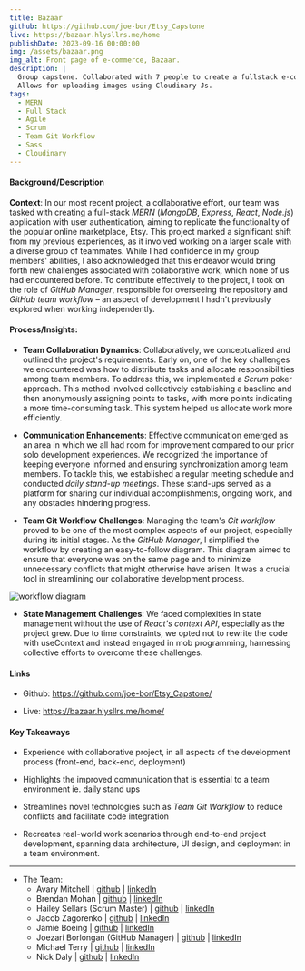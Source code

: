 ```yaml
---
title: Bazaar
github: https://github.com/joe-bor/Etsy_Capstone
live: https://bazaar.hlysllrs.me/home
publishDate: 2023-09-16 00:00:00
img: /assets/bazaar.png
img_alt: Front page of e-commerce, Bazaar.
description: |
  Group capstone. Collaborated with 7 people to create a fullstack e-commerce web app that let's users create shops and populate them with their products.
  Allows for uploading images using Cloudinary Js.
tags:
  - MERN
  - Full Stack
  - Agile
  - Scrum
  - Team Git Workflow
  - Sass
  - Cloudinary
---
```


#### Background/Description

**Context**: In our most recent project, a collaborative effort, our team was tasked with creating a full-stack *MERN* (*MongoDB*, *Express*, *React*, *Node.js*) application with user authentication, aiming to replicate the functionality of the popular online marketplace, Etsy. This project marked a significant shift from my previous experiences, as it involved working on a larger scale with a diverse group of teammates. While I had confidence in my group members' abilities, I also acknowledged that this endeavor would bring forth new challenges associated with collaborative work, which none of us had encountered before. To contribute effectively to the project, I took on the role of *GitHub Manager*, responsible for overseeing the repository and *GitHub team workflow* – an aspect of development I hadn't previously explored when working independently.

#### Process/Insights:

 - **Team Collaboration Dynamics**: Collaboratively, we conceptualized and outlined the project's requirements. Early on, one of the key challenges we encountered was how to distribute tasks and allocate responsibilities among team members. To address this, we implemented a *Scrum* poker approach. This method involved collectively establishing a baseline and then anonymously assigning points to tasks, with more points indicating a more time-consuming task. This system helped us allocate work more efficiently.

- **Communication Enhancements**: Effective communication emerged as an area in which we all had room for improvement compared to our prior solo development experiences. We recognized the importance of keeping everyone informed and ensuring synchronization among team members. To tackle this, we established a regular meeting schedule and conducted *daily stand-up meetings*. These stand-ups served as a platform for sharing our individual accomplishments, ongoing work, and any obstacles hindering progress.

- **Team Git Workflow Challenges**: Managing the team's *Git workflow* proved to be one of the most complex aspects of our project, especially during its initial stages. As the *GitHub Manager*, I simplified the workflow by creating an easy-to-follow diagram. This diagram aimed to ensure that everyone was on the same page and to minimize unnecessary conflicts that might otherwise have arisen. It was a crucial tool in streamlining our collaborative development process.

![workflow diagram](https://i.imgur.com/qOrsr0Q.png)

- **State Management Challenges**: We faced complexities in state management without the use of *React's context API*, especially as the project grew. Due to time constraints, we opted not to rewrite the code with useContext and instead engaged in mob programming, harnessing collective efforts to overcome these challenges.

#### Links
- Github: <https://github.com/joe-bor/Etsy_Capstone/>

- Live: <https://bazaar.hlysllrs.me/home/>

#### Key Takeaways

- Experience with collaborative project, in all aspects of the development process (front-end, back-end, deployment)

- Highlights the improved communication that is essential to a team environment ie. daily stand ups

- Streamlines novel technologies such as *Team Git Workflow* to reduce conflicts and facilitate code integration

- Recreates real-world work scenarios through end-to-end project development, spanning data architecture, UI design, and deployment in a team environment.

---


- The Team: 
    - Avary Mitchell | [github](https://github.com/Anmitchell) | [linkedIn](https://www.linkedin.com/in/avary-mitchell-6b493612a/)
    - Brendan Mohan | [github](https://github.com/MoHanSolo) | [linkedIn](https://www.linkedin.com/in/brendan-mohan/)
    - Hailey Sellars (Scrum Master) | [github](https://github.com/hlysllrs) | [linkedIn](https://www.linkedin.com/in/hailey-sellars/)
    - Jacob Zagorenko | [github](https://github.com/Jacob1635) | [linkedIn](https://www.linkedin.com/in/jacob-zagorenko/)
    - Jamie Boeing | [github](https://github.com/JamieBoeing) | [linkedIn](https://www.linkedin.com/in/jamie-boeing/)
    - Joezari Borlongan (GitHub Manager) | [github](https://github.com/joe-bor) | [linkedIn](https://www.linkedin.com/in/joe-bor/)
    - Michael Terry | [github](https://github.com/m-j-terry) | [linkedIn](https://www.linkedin.com/in/michaeljterry/)
    - Nick Daly | [github](https://github.com/ndaly94) | [linkedIn](https://www.linkedin.com/in/nickdaly94/)